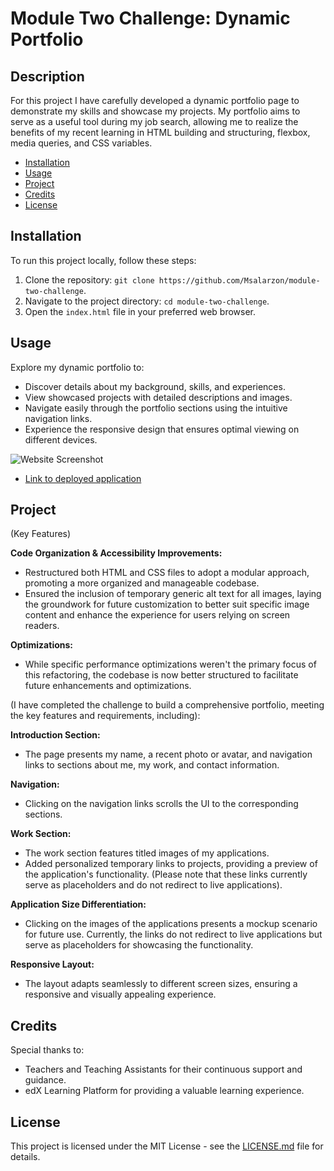 # Module Two Challenge: Dynamic Portfolio

## Description

For this project I have carefully developed a dynamic portfolio page to demonstrate my skills and showcase my projects. 
My portfolio aims to serve as a useful tool during my job search, allowing me to realize the benefits of my recent learning in HTML building and structuring, flexbox, media queries, and CSS variables.

- [Installation](#installation)
- [Usage](#usage)
- [Project](#project)
- [Credits](#credits)
- [License](#license)

## Installation

To run this project locally, follow these steps:

1. Clone the repository: `git clone https://github.com/Msalarzon/module-two-challenge`.
2. Navigate to the project directory: `cd module-two-challenge`.
3. Open the `index.html` file in your preferred web browser.

## Usage

Explore my dynamic portfolio to:

- Discover details about my background, skills, and experiences.
- View showcased projects with detailed descriptions and images.
- Navigate easily through the portfolio sections using the intuitive navigation links.
- Experience the responsive design that ensures optimal viewing on different devices.

![Website Screenshot](images/website-meriam.png)

- [Link to deployed application](https://msalarzon.github.io/module-two-challenge/)

## Project 
(Key Features)

**Code Organization & Accessibility Improvements:**
- Restructured both HTML and CSS files to adopt a modular approach, promoting a more organized and manageable codebase.
- Ensured the inclusion of temporary generic alt text for all images, laying the groundwork for future customization to better suit specific image content and enhance the experience for users relying on screen readers.
   
**Optimizations:**
- While specific performance optimizations weren't the primary focus of this refactoring, the codebase is now better structured to facilitate future enhancements and optimizations.

(I have completed the challenge to build a comprehensive portfolio, meeting the key features and requirements, including):

**Introduction Section:**
  - The page presents my name, a recent photo or avatar, and navigation links to sections about me, my work, and contact information.

**Navigation:**
  - Clicking on the navigation links scrolls the UI to the corresponding sections.

**Work Section:**
  - The work section features titled images of my applications.
  - Added personalized temporary links to projects, providing a preview of the application's functionality. (Please note that these links currently serve as placeholders and do not redirect to live applications).


**Application Size Differentiation:**
  - Clicking on the images of the applications presents a mockup scenario for future use. Currently, the links do not redirect to live applications but serve as placeholders for showcasing the functionality.

**Responsive Layout:**
  - The layout adapts seamlessly to different screen sizes, ensuring a responsive and visually appealing experience.


## Credits

Special thanks to:

- Teachers and Teaching Assistants for their continuous support and guidance.
- edX Learning Platform for providing a valuable learning experience.

## License

This project is licensed under the MIT License - see the [LICENSE.md](LICENSE.md) file for details.


